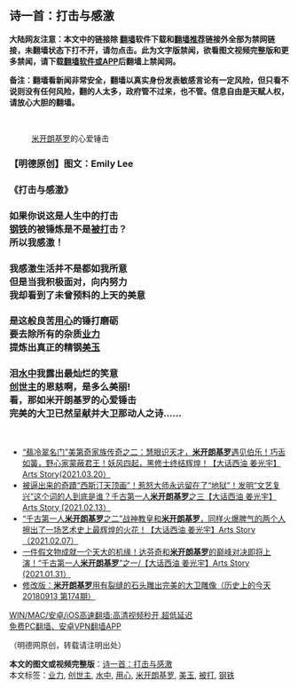  <h2>诗一首：打击与感激</h2> <p class="notice"><b>大陆网友注意：本文中的链接除 <a href="https://github.com/bannedbook/fanqiang" >翻墙</a>软件下载和<a href="https://github.com/killgcd/justmysocks/blob/master/README.md">翻墙推荐</a>链接外全部为禁网链接，未翻墙状态下打不开，请勿点击。此为文字版禁闻，欲看图文视频完整版和更多禁闻，请下载<a href="https://github.com/bannedbook/fanqiang">翻墙软件或APP</a>后翻墙上禁闻网。</p><p>备注：翻墙看新闻非常安全，翻墙以真实身份发表敏感言论有一定风险，但只看不说则没有任何风险，翻的人太多，政府管不过来，也不管。信息自由是天赋人权，请放心大胆的翻墙。</b></p>  <div class="entry"> <br /> <figure><a href="https://i0.wp.com/upload-images-bucket-v64rleca837do.s3.eu-west-1.amazonaws.com/wp-content/uploads/2021/05/30204642/%E6%9C%AA%E6%A0%87%E9%A2%98-1_%E5%89%AF%E6%9C%AC-16.jpg?fit=860%2C657&#038;ssl=1" data-caption="米开朗基罗的心爱锤击"></a><figcaption class="wp-caption-text"><a href="https://www.bannedbook.org/bnews/tag/%E7%B1%B3%E5%BC%80%E6%9C%97%E5%9F%BA%E7%BD%97/" class="st_tag internal_tag" rel="tag" title="标签 米开朗基罗 下的日志">米开朗基罗</a>的心爱锤击</figcaption></figure> <h3><strong>【明德原创】图文</strong><strong>：Emily Lee</strong></h3> <h3><strong>《打击与感激》</strong></h3> <h3><strong>如果你说这是人生中的打击</strong><br /> <strong><a href="https://www.bannedbook.org/bnews/tag/%E9%92%A2%E9%93%81/" class="st_tag internal_tag" rel="tag" title="标签 钢铁 下的日志">钢铁</a>的被锤炼是不是<a href="https://www.bannedbook.org/bnews/tag/%E8%A2%AB%E6%89%93/" class="st_tag internal_tag" rel="tag" title="标签 被打 下的日志">被打</a>击？</strong><br /> <strong>所以我感激！</strong></h3> <h3><strong>我感激生活并不是都如我所意</strong><br /> <strong>但是当我积极面对，向内努力</strong><br /> <strong>我却看到了未曾预料的上天的美意</strong></h3> <h3><strong>是这般良苦<a href="https://www.bannedbook.org/bnews/tag/%E7%94%A8%E5%BF%83/" class="st_tag internal_tag" rel="tag" title="标签 用心 下的日志">用心</a>的锤打磨砺</strong><br /> <strong>要去除所有的杂质<a href="https://www.bannedbook.org/bnews/tag/%E4%B8%9A%E5%8A%9B/" class="st_tag internal_tag" rel="tag" title="标签 业力 下的日志">业力</a></strong><br /> <strong>提炼出真正的精钢<a href="https://www.bannedbook.org/bnews/tag/%E7%BE%8E%E7%8E%89/" class="st_tag internal_tag" rel="tag" title="标签 美玉 下的日志">美玉</a></strong></h3> <h3><strong>泪<a href="https://www.bannedbook.org/bnews/tag/%E6%B0%B4%E4%B8%AD/" class="st_tag internal_tag" rel="tag" title="标签 水中 下的日志">水中</a>我露出最灿烂的笑意</strong><br /> <strong><a href="https://www.bannedbook.org/bnews/tag/%E5%88%9B%E4%B8%96%E4%B8%BB/" class="st_tag internal_tag" rel="tag" title="标签 创世主 下的日志">创世主</a>的恩慈啊，是多么美丽!</strong><br /> <strong>看，那如米开朗基罗的心爱锤击</strong><br /> <strong>完美的大卫已然呈献并大卫那动人之诗&#8230;&#8230;</strong></h3> <p>&nbsp;</p> <ul class='op-related-articles' title='相关阅读'> <li><a href='https://www.bannedbook.org/bnews/bannedvideo/20210321/1509335.html' target='_blank'>“翡冷翠名门”美第奇家族传奇之二：慧眼识天才，<b>米开朗基罗</b>遇见伯乐！巧舌如簧，野心家蒙蔽君王！妖风四起，黑修士终结辉煌！【大话西油 姜光宇】Arts Story(2021.03.20）</a></li> <li><a href='https://www.bannedbook.org/bnews/bannedvideo/20210214/1487047.html' target='_blank'>被逼出来的奇蹟“西斯汀天顶画”！惹怒大师永远留在了“地狱”！发明“文艺复兴”这个词的人到底是谁？千古第一人<b>米开朗基罗</b>之三【大话西油 姜光宇】Arts Story (2021.02.13）</a></li> <li><a href='https://www.bannedbook.org/bnews/bannedvideo/20210208/1483535.html' target='_blank'>“千古第一人<b>米开朗基罗</b>之二”战神教皇和<b>米开朗基罗</b>，同样火爆脾气的两个人擦出了一场艺术史上最辉煌的火花！【大话西油 姜光宇】Arts Story （2021.02.07）</a></li> <li><a href='https://www.bannedbook.org/bnews/bannedvideo/20210201/1478833.html' target='_blank'>一件假文物成就一个天大的机缘！达芬奇和<b>米开朗基罗</b>的巅峰对决即将上演！“千古第一人<b>米开朗基罗</b>”之一/【大话西油 姜光宇】Arts Story (2021.01.31）</a></li> <li><a href='https://www.bannedbook.org/bnews/cbnews/20191003/1201013.html' target='_blank'>修改版：<b>米开朗基罗</b>用有裂缝的石头雕出完美的大卫雕像（历史上的今天 20180913 第174期）</a></li> </ul> <p class="texttj"> <a href="https://github.com/bannedbook/fanqiang/wiki/V2ray%E6%9C%BA%E5%9C%BA" target="_blank">WIN/MAC/安卓/iOS高速翻墙:高清视频秒开,超低延迟</a><br/> <a href="https://github.com/bannedbook/fanqiang/wiki/%E7%A6%81%E9%97%BB%E7%BD%91%E5%AE%89%E5%8D%93%E7%BF%BB%E5%A2%99%E6%96%B0%E9%97%BBAPP" target="_blank">免费PC翻墙、安卓VPN翻墙APP</a></p> <p>（明德网原创，转载请注明出处）</p><a name='sharetosocial'></a>       <div><b>本文的图文或视频完整版</b>：<a href='https://www.bannedbook.org/bnews/comments/20210531/1556924.html'>诗一首：打击与感激</a></div>  </div><!--END ENTRY--> <div class="postfooter"> <div>本文标签：<a href="https://www.bannedbook.org/bnews/tag/%E4%B8%9A%E5%8A%9B/" rel="tag">业力</a>, <a href="https://www.bannedbook.org/bnews/tag/%E5%88%9B%E4%B8%96%E4%B8%BB/" rel="tag">创世主</a>, <a href="https://www.bannedbook.org/bnews/tag/%E6%B0%B4%E4%B8%AD/" rel="tag">水中</a>, <a href="https://www.bannedbook.org/bnews/tag/%E7%94%A8%E5%BF%83/" rel="tag">用心</a>, <a href="https://www.bannedbook.org/bnews/tag/%E7%B1%B3%E5%BC%80%E6%9C%97%E5%9F%BA%E7%BD%97/" rel="tag">米开朗基罗</a>, <a href="https://www.bannedbook.org/bnews/tag/%E7%BE%8E%E7%8E%89/" rel="tag">美玉</a>, <a href="https://www.bannedbook.org/bnews/tag/%E8%A2%AB%E6%89%93/" rel="tag">被打</a>, <a href="https://www.bannedbook.org/bnews/tag/%E9%92%A2%E9%93%81/" rel="tag">钢铁</a></div>  </div><!--END POSTFOOTER--> 
